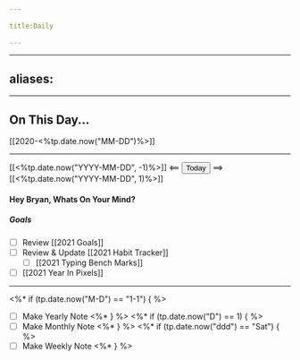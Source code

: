 --- 
title:Daily 
---
---
aliases: 
  - 
---

## On This Day...

[[2020-<%tp.date.now("MM-DD")%>]]

---

[[<%tp.date.now("YYYY-MM-DD", -1)%>]] <== <button class="date_button_today">Today</button> ==> [[<%tp.date.now("YYYY-MM-DD", 1)%>]]

#### Hey Bryan, Whats On Your Mind? 

##### Goals

- [ ] Review [[2021 Goals]]
- [ ] Review & Update [[2021 Habit Tracker]]
	- [ ] [[2021 Typing Bench Marks]]
- [ ] [[2021 Year In Pixels]]

---

<%* if (tp.date.now("M-D") == "1-1") { %>
- [ ] Make Yearly Note
<%* } %>
<%* if (tp.date.now("D") == 1) { %>
- [ ] Make Monthly Note
<%* } %>
<%* if (tp.date.now("ddd") == "Sat") { %>
- [ ] Make Weekly Note
<%* } %>
